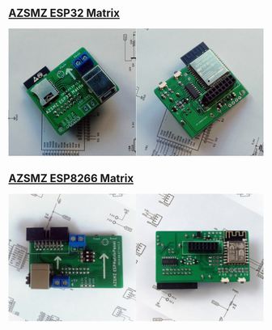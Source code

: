 ## [AZSMZ ESP32 Matrix](/ESP32%20Matrix)   
![AZSMZ ESP32 Matrix](ESP32Photos/ESP32MATRIX-A12-1024.jpg)

## [AZSMZ ESP8266 Matrix](/ESP8266%20Matrix)
![AZSMZ ESPMatrixPanel-6](Photos/24.jpg)
